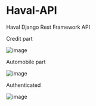 # Haval-API
Haval Django Rest Framework API

Credit part

![image](https://user-images.githubusercontent.com/91982815/186965646-53a5d217-fbf0-4e70-b16d-755adb74eb75.png)

Automobile part

![image](https://user-images.githubusercontent.com/91982815/186965872-1c15f3e2-8f27-4b77-abc5-300bf90e81c0.png)

Authenticated

![image](https://user-images.githubusercontent.com/91982815/186966007-e7c9e1aa-cf87-4cad-88a5-84ae2b1cef42.png)
